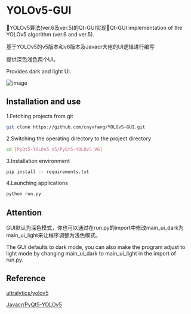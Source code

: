 # YOLOv5-GUI
🎉YOLOv5算法(ver.6及ver.5)的Qt-GUI实现🎉Qt-GUI implementation of the YOLOv5 algorithm (ver.6 and ver.5). 
<p>基于YOLOv5的v5版本和v6版本及Javacr大佬的UI逻辑进行编写</p>
<p>提供深色浅色两个UI。</p>
<p>Provides dark and light UI.</p>

![image](https://github.com/cnyvfang/YOLOv5-GUI/blob/master/demo.png) 


## Installation and use
<p>1.Fetching projects from git</p>

```bash
git clone https://github.com/cnyvfang/YOLOv5-GUI.git
```

<p>2.Switching the operating directory to the project directory</p>

```bash
cd [PyQt5-YOLOv5_V5/PyQt5-YOLOv5_V6]
```

<p>3.Installation environment</p>

```bash
pip install -r requirements.txt
```

<p>4.Launching applications</p>

```bash
python run.py
```

## Attention

<p>GUI默认为深色模式，你也可以通过在run.py的import中修改main_ui_dark为main_ui_light来让程序调整为浅色模式。</p>
<p>The GUI defaults to dark mode, you can also make the program adjust to light mode by changing main_ui_dark to main_ui_light in the import of run.py.</p>

## Reference
<p><a href="https://github.com/ultralytics/yolov5">ultralytics/yolov5</a></p>
<p><a href="https://github.com/Javacr/PyQt5-YOLOv5">Javacr/PyQt5-YOLOv5</a></p>
